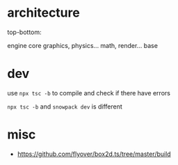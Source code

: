 

# architecture

top-bottom:

engine
core
graphics, physics...
math, render...
base

# dev

use `npx tsc -b` to compile and check if there have errors

`npx tsc -b` and `snowpack dev` is different

# misc

* https://github.com/flyover/box2d.ts/tree/master/build
